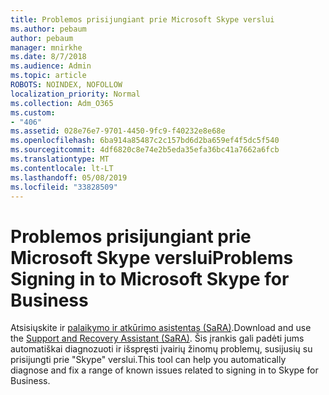 ```yaml
---
title: Problemos prisijungiant prie Microsoft Skype verslui
ms.author: pebaum
author: pebaum
manager: mnirkhe
ms.date: 8/7/2018
ms.audience: Admin
ms.topic: article
ROBOTS: NOINDEX, NOFOLLOW
localization_priority: Normal
ms.collection: Adm_O365
ms.custom:
- "406"
ms.assetid: 028e76e7-9701-4450-9fc9-f40232e8e68e
ms.openlocfilehash: 6ba914a85487c2c157bd6d2ba659ef4f5dc5f540
ms.sourcegitcommit: 4df6820c8e74e2b5eda35efa36bc41a7662a6fcb
ms.translationtype: MT
ms.contentlocale: lt-LT
ms.lasthandoff: 05/08/2019
ms.locfileid: "33828509"
---
```

# <a name="problems-signing-in-to-microsoft-skype-for-business"></a><span data-ttu-id="a3bcd-102">Problemos prisijungiant prie Microsoft Skype verslui</span><span class="sxs-lookup"><span data-stu-id="a3bcd-102">Problems Signing in to Microsoft Skype for Business</span></span>

<span data-ttu-id="a3bcd-103">Atsisiųskite ir [palaikymo ir atkūrimo asistentas (SaRA)](https://aka.ms/SaRA-SkypeForBusinessSignIn).</span><span class="sxs-lookup"><span data-stu-id="a3bcd-103">Download and use the [Support and Recovery Assistant (SaRA)](https://aka.ms/SaRA-SkypeForBusinessSignIn).</span></span> <span data-ttu-id="a3bcd-104">Šis įrankis gali padėti jums automatiškai diagnozuoti ir išspręsti įvairių žinomų problemų, susijusių su prisijungti prie "Skype" verslui.</span><span class="sxs-lookup"><span data-stu-id="a3bcd-104">This tool can help you automatically diagnose and fix a range of known issues related to signing in to Skype for Business.</span></span>